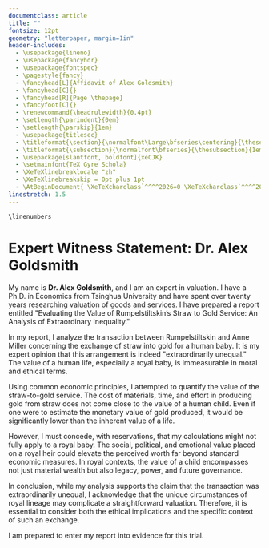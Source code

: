 ```yaml
---
documentclass: article
title: ""
fontsize: 12pt
geometry: "letterpaper, margin=1in"
header-includes:
  - \usepackage{lineno}
  - \usepackage{fancyhdr}
  - \usepackage{fontspec}
  - \pagestyle{fancy}
  - \fancyhead[L]{Affidavit of Alex Goldsmith}
  - \fancyhead[C]{}
  - \fancyhead[R]{Page \thepage}
  - \fancyfoot[C]{}
  - \renewcommand{\headrulewidth}{0.4pt}
  - \setlength{\parindent}{0em}
  - \setlength{\parskip}{1em}
  - \usepackage{titlesec}
  - \titleformat{\section}{\normalfont\Large\bfseries\centering}{\thesection}{1em}{}
  - \titleformat{\subsection}{\normalfont\bfseries}{\thesubsection}{1em}{}
  - \usepackage[slantfont, boldfont]{xeCJK}
  - \setmainfont{TeX Gyre Schola}
  - \XeTeXlinebreaklocale "zh"
  - \XeTeXlinebreakskip = 0pt plus 1pt
  - \AtBeginDocument{ \XeTeXcharclass`^^^^2026=0 \XeTeXcharclass`^^^^2019=0 }
linestretch: 1.5
---
```

```{=latex}
\linenumbers

```

# Expert Witness Statement: Dr. Alex Goldsmith

My name is **Dr. Alex Goldsmith**, and I am an expert in valuation. I have a Ph.D. in Economics from Tsinghua University and have spent over twenty years researching valuation of goods and services. I have prepared a report entitled "Evaluating the Value of Rumpelstiltskin’s Straw to Gold Service: An Analysis of Extraordinary Inequality."

In my report, I analyze the transaction between Rumpelstiltskin and Anne Miller concerning the exchange of straw into gold for a human baby. It is my expert opinion that this arrangement is indeed "extraordinarily unequal." The value of a human life, especially a royal baby, is immeasurable in moral and ethical terms. 

Using common economic principles, I attempted to quantify the value of the straw-to-gold service. The cost of materials, time, and effort in producing gold from straw does not come close to the value of a human child. Even if one were to estimate the monetary value of gold produced, it would be significantly lower than the inherent value of a life. 

However, I must concede, with reservations, that my calculations might not fully apply to a royal baby. The social, political, and emotional value placed on a royal heir could elevate the perceived worth far beyond standard economic measures. In royal contexts, the value of a child encompasses not just material wealth but also legacy, power, and future governance.

In conclusion, while my analysis supports the claim that the transaction was extraordinarily unequal, I acknowledge that the unique circumstances of royal lineage may complicate a straightforward valuation. Therefore, it is essential to consider both the ethical implications and the specific context of such an exchange.

I am prepared to enter my report into evidence for this trial.
